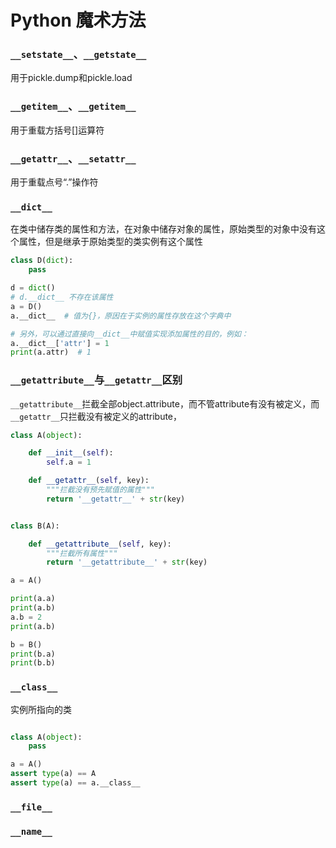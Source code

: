 # Python 魔术方法


### `__setstate__`、`__getstate__`

用于pickle.dump和pickle.load
### `__getitem__`、`__getitem__`

用于重载方括号[]运算符

### `__getattr__`、`__setattr__`

用于重载点号“.”操作符

### `__dict__`
在类中储存类的属性和方法，在对象中储存对象的属性，原始类型的对象中没有这个属性，但是继承于原始类型的类实例有这个属性

```py
class D(dict):
    pass

d = dict()
# d.__dict__ 不存在该属性
a = D()
a.__dict__  # 值为{}，原因在于实例的属性存放在这个字典中

# 另外，可以通过直接向__dict__中赋值实现添加属性的目的，例如：
a.__dict__['attr'] = 1
print(a.attr)  # 1
```
### `__getattribute__`与`__getattr__`区别
`__getattribute__`拦截全部object.attribute，而不管attribute有没有被定义，而`__getattr__`只拦截没有被定义的attribute，

```py
class A(object):

    def __init__(self):
        self.a = 1

    def __getattr__(self, key):
        """拦截没有预先赋值的属性"""
        return '__getattr__' + str(key)


class B(A):

    def __getattribute__(self, key):
        """拦截所有属性"""
        return '__getattribute__' + str(key)

a = A()

print(a.a)
print(a.b)
a.b = 2
print(a.b)

b = B()
print(b.a)
print(b.b)
```


### `__class__`

实例所指向的类

```py

class A(object):
    pass

a = A()
assert type(a) == A
assert type(a) == a.__class__

```


### `__file__`


### `__name__`

